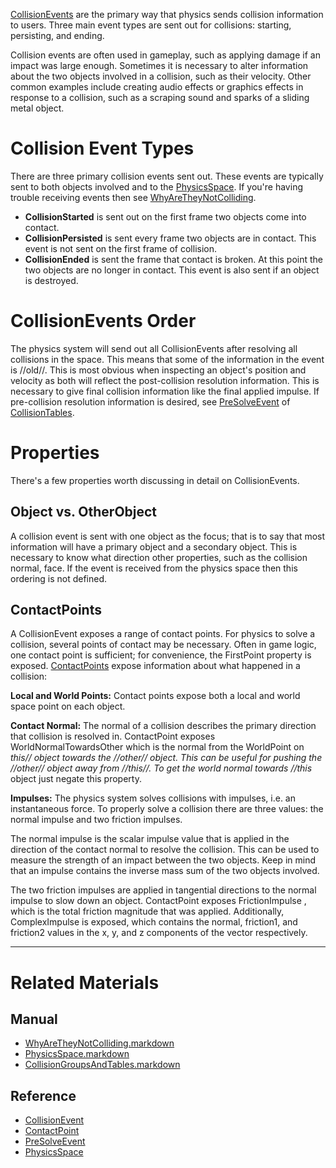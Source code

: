 [ CollisionEvents](https://github.com/zeroengineteam/ZeroDocs/code_reference/class_reference/CollisionEvent.markdown) are the primary way that physics sends collision information to users. Three main event types are sent out for collisions: starting, persisting, and ending.

Collision events are often used in gameplay, such as applying damage if an impact was large enough. Sometimes it is necessary to alter information about the two objects involved in a collision, such as their velocity. Other common examples include creating audio effects or graphics effects in response to a collision, such as a scraping sound and sparks of a sliding metal object.

 #  Collision Event Types
There are three primary collision events sent out. These events are typically sent to both objects involved and to the [PhysicsSpace](https://github.com/zeroengineteam/ZeroDocs/zero_editor_documentation/zeromanual/physics/collisionoverview/PhysicsSpace.markdown). If you're having trouble receiving events then see [WhyAreTheyNotColliding](https://github.com/zeroengineteam/ZeroDocs/zero_editor_documentation/zeromanual/physics/collisionoverview/physicstroubleshooting/whyaretheynotcolliding.markdown).

- **CollisionStarted** is sent out on the first frame two objects come into contact.
- **CollisionPersisted** is sent every frame two objects are in contact. This event is not sent on the first frame of collision.
- **CollisionEnded** is sent the frame that contact is broken. At this point the two objects are no longer in contact. This event is also sent if an object is destroyed.

 #  CollisionEvents Order
The physics system will send out all CollisionEvents after resolving all collisions in the space. This means that some of the information in the event is //old//. This is most obvious when inspecting an object's position and velocity as both will reflect the post-collision resolution information. This is necessary to give final collision information like the final applied impulse. If pre-collision resolution information is desired, see [PreSolveEvent](https://github.com/zeroengineteam/ZeroDocs/code_reference/class_reference/PreSolveEvent.markdown) of [CollisionTables](https://github.com/zeroengineteam/ZeroDocs/zero_editor_documentation/zeromanual/physics/collisionoverview/collisiongroupsandtables.markdown).

 #  Properties
There's a few properties worth discussing in detail on CollisionEvents.

 ##  Object vs. OtherObject
A collision event is sent with one object as the focus; that is to say that most information will have a primary object and a secondary object. This is necessary to know what direction other properties, such as the collision normal, face. If the event is received from the physics space then this ordering is not defined.

 ##  ContactPoints
A CollisionEvent exposes a range of contact points. For physics to solve a collision, several points of contact may be necessary. Often in game logic, one contact point is sufficient; for convenience, the FirstPoint  property is exposed. [ ContactPoints](https://github.com/zeroengineteam/ZeroDocs/code_reference/class_reference/ContactPoint.markdown) expose information about what happened in a collision:

**Local and World Points:** Contact points expose both a local and world space point on each object.

**Contact Normal:** The normal of a collision describes the primary direction that collision is resolved in. ContactPoint exposes WorldNormalTowardsOther  which is the normal from the WorldPoint on *this// object towards the //other// object. This can be useful for pushing the //other// object away from //this//. To get the world normal towards //this* object just negate this property.

**Impulses:** The physics system solves collisions with impulses, i.e. an instantaneous force. To properly solve a collision there are three values: the normal impulse and two friction impulses. 

The normal impulse is the scalar impulse value that is applied in the direction of the contact normal to resolve the collision. This can be used to measure the strength of an impact between the two objects. Keep in mind that an impulse contains the inverse mass sum of the two objects involved.

The two friction impulses are applied in tangential directions to the normal impulse to slow down an object. ContactPoint exposes FrictionImpulse , which is the total friction magnitude that was applied. Additionally, ComplexImpulse  is exposed, which contains the normal, friction1, and friction2 values in the x, y, and z components of the vector respectively.

---
 # Related Materials
 ##  Manual
- [WhyAreTheyNotColliding.markdown](https://github.com/zeroengineteam/ZeroDocs/zero_editor_documentation/zeromanual/physics/collisionoverview/PhysicsTroubleshooting/WhyAreTheyNotColliding.markdown)
- [PhysicsSpace.markdown](https://github.com/zeroengineteam/ZeroDocs/zero_editor_documentation/zeromanual/physics/collisionoverview/PhysicsSpace.markdown)
- [CollisionGroupsAndTables.markdown](https://github.com/zeroengineteam/ZeroDocs/zero_editor_documentation/zeromanual/physics/collisionoverview/CollisionGroupsAndTables.markdown)
 ##  Reference
- [CollisionEvent](https://github.com/zeroengineteam/ZeroDocs/code_reference/class_reference/CollisionEvent.markdown)
- [ContactPoint](https://github.com/zeroengineteam/ZeroDocs/code_reference/class_reference/ContactPoint.markdown)
- [PreSolveEvent](https://github.com/zeroengineteam/ZeroDocs/code_reference/class_reference/PreSolveEvent.markdown)
- [PhysicsSpace](https://github.com/zeroengineteam/ZeroDocs/code_reference/class_reference/PhysicsSpace.markdown) 

 